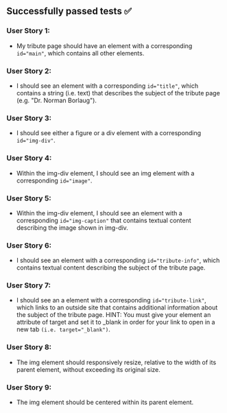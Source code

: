 ## Successfully passed tests ✅

### User Story 1:
- My tribute page should have an element with a corresponding `id="main"`, which contains all other elements.

### User Story 2: 
- I should see an element with a corresponding `id="title"`, which contains a string (i.e. text) that describes the subject of the tribute page (e.g. "Dr. Norman Borlaug").

### User Story 3: 
- I should see either a figure or a div element with a corresponding `id="img-div"`.

### User Story 4: 
- Within the img-div element, I should see an img element with a corresponding `id="image"`.

### User Story 5: 
- Within the img-div element, I should see an element with a corresponding `id="img-caption"` that contains textual content describing the image shown in img-div.

### User Story 6: 
- I should see an element with a corresponding `id="tribute-info"`, which contains textual content describing the subject of the tribute page.

### User Story 7: 
- I should see an a element with a corresponding `id="tribute-link"`, which links to an outside site that contains additional information about the subject of the tribute page. HINT: You must give your element an attribute of target and set it to _blank in order for your link to open in a new tab `(i.e. target="_blank")`.

### User Story 8: 
- The img element should responsively resize, relative to the width of its parent element, without exceeding its original size.

### User Story 9: 
- The img element should be centered within its parent element.
